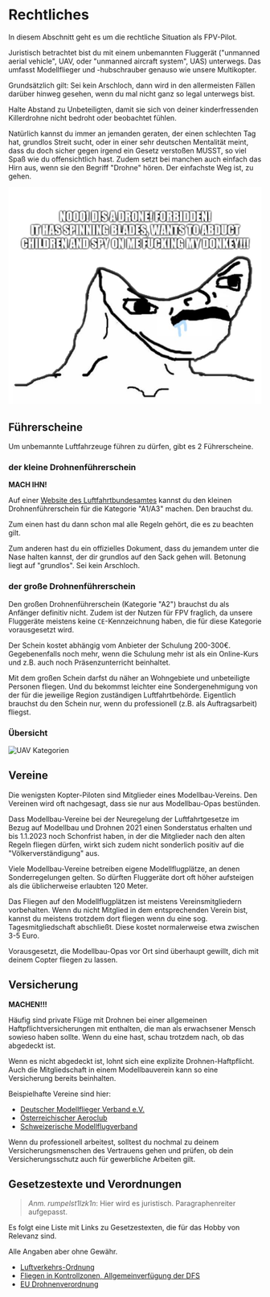 # Rechtliches

In diesem Abschnitt geht es um die rechtliche Situation als FPV-Pilot.

Juristisch betrachtet bist du mit einem unbemannten Fluggerät ("unmanned aerial vehicle", UAV, oder "unmanned aircraft system", UAS) unterwegs. Das umfasst Modellflieger und -hubschrauber genauso wie unsere Multikopter.

Grundsätzlich gilt: Sei kein Arschloch, dann wird in den allermeisten Fällen darüber hinweg gesehen, wenn du mal nicht ganz so legal unterwegs bist.

Halte Abstand zu Unbeteiligten, damit sie sich von deiner kinderfressenden Killerdrohne nicht bedroht oder beobachtet fühlen.

Natürlich kannst du immer an jemanden geraten, der einen schlechten Tag hat, grundlos Streit sucht, oder in einer sehr deutschen Mentalität meint, dass du doch sicher gegen irgend ein Gesetz verstoßen MUSST, so viel Spaß wie du offensichtlich hast. Zudem setzt bei manchen auch einfach das Hirn aus, wenn sie den Begriff "Drohne" hören. Der einfachste Weg ist, zu gehen.

![drone retard](/img/memes/drone_retard.png)

## Führerscheine

Um unbemannte Luftfahrzeuge führen zu dürfen, gibt es 2 Führerscheine.

### der kleine Drohnenführerschein

**MACH IHN!**

Auf einer [Website des Luftfahrtbundesamtes](https://lba-openuav.de/) kannst du den kleinen Drohnenführerschein für die Kategorie "A1/A3" machen. Den brauchst du.

Zum einen hast du dann schon mal alle Regeln gehört, die es zu beachten gilt.

Zum anderen hast du ein offizielles Dokument, dass du jemandem unter die Nase halten kannst, der dir grundlos auf den Sack gehen will. Betonung liegt auf "grundlos". Sei kein Arschloch.

### der große Drohnenführerschein

Den großen Drohnenführerschein (Kategorie "A2") brauchst du als Anfänger definitiv nicht. Zudem ist der Nutzen für FPV fraglich, da unsere Fluggeräte meistens keine `CE`-Kennzeichnung haben, die für diese Kategorie vorausgesetzt wird.

Der Schein kostet abhängig vom Anbieter der Schulung 200-300€. Gegebenenfalls noch mehr, wenn die Schulung mehr ist als ein Online-Kurs und z.B. auch noch Präsenzunterricht beinhaltet.

Mit dem großen Schein darfst du näher an Wohngebiete und unbeteiligte Personen fliegen. Und du bekommst leichter eine Sondergenehmigung von der für die jeweilige Region zuständigen Luftfahrtbehörde. Eigentlich brauchst du den Schein nur, wenn du professionell (z.B. als Auftragsarbeit) fliegst.

### Übersicht

![UAV Kategorien](/img/legal/categories.png)

## Vereine

Die wenigsten Kopter-Piloten sind Mitglieder eines Modellbau-Vereins. Den Vereinen wird oft nachgesagt, dass sie nur aus Modellbau-Opas bestünden.

Dass Modellbau-Vereine bei der Neuregelung der Luftfahrtgesetze im Bezug auf Modellbau und Drohnen 2021 einen Sonderstatus erhalten und bis 1.1.2023 noch Schonfrist haben, in der die Mitglieder nach den alten Regeln fliegen dürfen, wirkt sich zudem nicht sonderlich positiv auf die "Völkerverständigung" aus.

Viele Modellbau-Vereine betreiben eigene Modellflugplätze, an denen Sonderregelungen gelten. So dürften Fluggeräte dort oft höher aufsteigen als die üblicherweise erlaubten 120 Meter.

Das Fliegen auf den Modellflugplätzen ist meistens Vereinsmitgliedern vorbehalten. Wenn du nicht Mitglied in dem entsprechenden Verein bist, kannst du meistens trotzdem dort fliegen wenn du eine sog. Tagesmitgliedschaft abschließt. Diese kostet normalerweise etwa zwischen 3-5 Euro.

Vorausgesetzt, die Modellbau-Opas vor Ort sind überhaupt gewillt, dich mit deinem Copter fliegen zu lassen.

## Versicherung

**MACHEN!!!**

Häufig sind private Flüge mit Drohnen bei einer allgemeinen Haftpflichtversicherungen mit enthalten, die man als erwachsener Mensch sowieso haben sollte. Wenn du eine hast, schau trotzdem nach, ob das abgedeckt ist.

Wenn es nicht abgedeckt ist, lohnt sich eine explizite Drohnen-Haftpflicht. Auch die Mitgliedschaft in einem Modellbauverein kann so eine Versicherung bereits beinhalten.

Beispielhafte Vereine sind hier:

- [Deutscher Modellflieger Verband e.V.](https://www.dmfv.aero/rund-ums-fliegen/versicherung/)
- [Österreichischer Aeroclub](https://aeroclub.at/de/service/versicherungen)
- [Schweizerische Modellflugverband](https://www.modellflug.ch/DE/cont/280)

Wenn du professionell arbeitest, solltest du nochmal zu deinem Versicherungsmenschen des Vertrauens gehen und prüfen, ob dein Versicherungsschutz auch für gewerbliche Arbeiten gilt.

## Gesetzestexte und Verordnungen

> *Anm. rumpelst1lzk1n*: Hier wird es juristisch. Paragraphenreiter aufgepasst.

Es folgt eine Liste mit Links zu Gesetzestexten, die für das Hobby von Relevanz sind.

Alle Angaben aber ohne Gewähr.

- [Luftverkehrs-Ordnung](https://www.gesetze-im-internet.de/luftvo_2015/)
- [Fliegen in Kontrollzonen, Allgemeinverfügung der DFS](https://www.dfs.de/homepage/de/flugsicherung/rechtlicher-rahmen/richtlinien/nfl-2023-1-2705.pdf)
- [EU Drohnenverordnung](https://eur-lex.europa.eu/legal-content/EN/TXT/?uri=CELEX%3A02019R0947-20220404)
